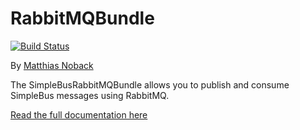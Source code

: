 # RabbitMQBundle

[![Build Status](https://travis-ci.org/SimpleBus/RabbitMQBundle.svg?branch=master)](https://travis-ci.org/SimpleBus/RabbitMQBundle)

By [Matthias Noback](http://php-and-symfony.matthiasnoback.nl/)

The SimpleBusRabbitMQBundle allows you to publish and consume SimpleBus messages using RabbitMQ.

[Read the full documentation here](http://simplebus.github.io/RabbitMQBundle)
